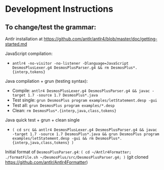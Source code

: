 # Development Instructions

## To change/test the grammar:

Antlr installation at https://github.com/antlr/antlr4/blob/master/doc/getting-started.md

JavaScript compilation:
- `antlr4 -no-visitor -no-listener -Dlanguage=JavaScript DesmosPlusLexer.g4 DesmosPlusParser.g4 && rm DesmosPlus*.{interp,tokens}`

Java compilation + grun (testing syntax):
- Compile: `antlr4 DesmosPlusLexer.g4 DesmosPlusParser.g4 && javac -target 1.7 -source 1.7 DesmosPlus*.java`
- Test single: `grun DesmosPlus program examples/letStatement.desp -gui`
- Test all: `grun DesmosPlus program examples/*.desp`
- Clean: `rm DesmosPlus*.{interp,java,class,tokens}`

Java quick test + grun + clean single
- `( cd src && antlr4 DesmosPlusLexer.g4 DesmosPlusParser.g4 && javac -target 1.7 -source 1.7 DesmosPlus*.java && grun DesmosPlus program examples/letStatement.desp -gui && rm DesmosPlus*.{interp,java,class,tokens} )`

Initial format of `DesmosPlusParser.g4`: `( cd ~/Antlr4Formatter; ./formatFile.sh ~/DesmosPlus/src/DesmosPlusParser.g4; )` (git cloned https://github.com/antlr/Antlr4Formatter)
